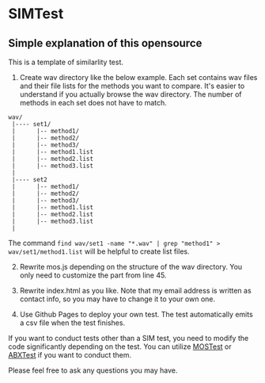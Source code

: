 # SIMTest

## Simple explanation of this opensource

This is a template of similarlity test.

1. Create wav directory like the below example. Each set contains wav files and their file lists for the methods you want to compare. It's easier to understand if you actually browse the wav directory. The number of methods in each set does not have to match.

```
wav/
 |---- set1/
 |      |-- method1/
 |      |-- method2/
 |      |-- method3/
 |      |-- method1.list
 |      |-- method2.list
 |      |-- method3.list
 |
 |---- set2
 |      |-- method1/
 |      |-- method2/
 |      |-- method3/
 |      |-- method1.list
 |      |-- method2.list
 |      |-- method3.list
 |
 ```
 The command ```find wav/set1 -name "*.wav" | grep "method1" > wav/set1/method1.list``` will be helpful to create list files.

2. Rewrite mos.js depending on the structure of the wav directory. You only need to customize the part from line 45.

3. Rewrite index.html as you like. Note that my email address is written as contact info, so you may have to change it to your own one.

4. Use Github Pages to deploy your own test. The test automatically emits a csv file when the test finishes.

If you want to conduct tests other than a SIM test, you need to modify the code significantly depending on the test.
You can utilize [MOSTest](https://github.com/chomeyama/MOSTest) or [ABXTest](https://github.com/chomeyama/ABXTest) if you want to conduct them.

Please feel free to ask any questions you may have.
